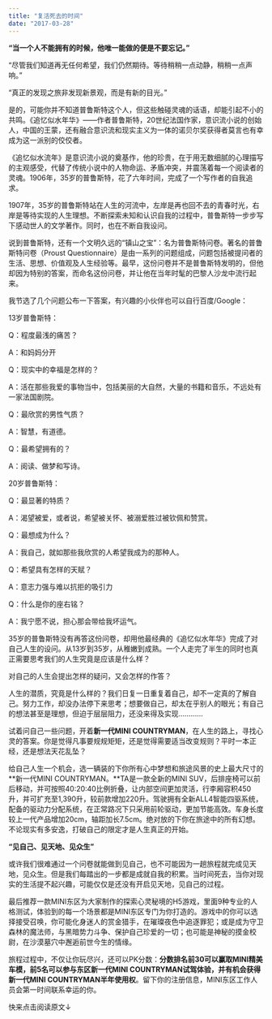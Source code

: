 ```yaml
---
title: "复活死去的时间"
date: "2017-03-28"
---
```


**“****当一个人不能拥有的时候，他唯一能做的便是不要忘记****。”**

“尽管我们知道再无任何希望，我们仍然期待。等待稍稍一点动静，稍稍一点声响。”

“真正的发现之旅非发现新景观，而是有新的目光。”

是的，可能你并不知道普鲁斯特这个人，但这些触碰灵魂的话语，却能引起不小的共鸣。《追忆似水年华》——作者普鲁斯特，20世纪法国作家，意识流小说的创始人，中国的王蒙，还有融合意识流和现实主义为一体的诺贝尔奖获得者莫言也有幸成为这一派别的佼佼者。

《追忆似水流年》是意识流小说的奠基作，他的珍贵，在于用无数细腻的心理描写的主观感受，代替了传统小说中的人物命运、矛盾冲突，并震荡着每一个阅读者的灵魂。1906年，35岁的普鲁斯特，花了六年时间，完成了一个写作者的自我追求。

1907年，35岁的普鲁斯特站在人生的河流中，左岸是再也回不去的青春时光，右岸是等待实现的人生理想。不断探索未知和认识自我的过程中，普鲁斯特一步步写下感动世人的文学著作。同时，也在不断自我设问。

说到普鲁斯特，还有一个文明久远的“镇山之宝”：名为普鲁斯特问卷。著名的普鲁斯特问卷（Proust Questionnaire）是由一系列的问题组成，问题包括被提问者的生活、思想、价值观及人生经验等。最早，这份问卷并不是普鲁斯特发明的，但他却因为特别的答案，而命名这份问卷，并让他在当年时髦的巴黎人沙龙中流行起来。

我节选了几个问题公布一下答案，有兴趣的小伙伴也可以自行百度/Google：

13岁普鲁斯特：

Q：程度最浅的痛苦？

A：和妈妈分开

Q：现实中的幸福是怎样的？

A：活在那些我爱的事物当中，包括美丽的大自然，大量的书籍和音乐，不远处有一家法国剧院。

Q：最欣赏的男性气质？

A：智慧，有道德。

Q：最希望拥有的？

A：阅读、做梦和写诗。

20岁普鲁斯特：

Q：最显著的特质？

A：渴望被爱，或者说，希望被关怀、被溺爱胜过被钦佩和赞赏。

Q：最想成为什么？

A：我自己，就如那些我欣赏的人希望我成为的那种人。

Q：希望具有怎样的天赋？

A：意志力强与难以抗拒的吸引力

Q：什么是你的座右铭？

A：我宁愿不说，担心那会带给我坏运气。

35岁的普鲁斯特没有再答这份问卷，却用他最经典的《追忆似水年华》完成了对自己人生的设问。从13岁到35岁，从稚嫩到成熟。一个人走完了半生的同时也真正需要思考我们的人生究竟是应该是什么样？

对自己的人生会提出怎样的疑问，又会怎样的作答？

人生的潜质，究竟是什么样的？我们日复一日重复着自己，却不一定真的了解自己。努力工作，却没办法停下来思考；想要做自己，却太在乎别人的眼光；有自己的想法甚至是理想，但迫于层层阻力，还没来得及实现…………

试着问自己一些问题，开着**新一代MINI COUNTRYMAN**，在人生的路上，寻找心灵的答案。你是觉得凡事要规规矩矩，还是觉得需要适当改变规则？平时一本正经，还是想法天花乱坠？

  

给自己人生一个机会，选一辆装的下你所有心中梦想和旅途风景的史上最大尺寸的**新一代MINI COUNTRYMAN。**TA是一款全新的MINI SUV，后排座椅可以前后移动，并可按照40:20:40比例折叠，让内部空间更加灵活，行李厢容积450升，并可扩充至1,390升，较前款增加220升。驾驶拥有全新ALL4智能四驱系统，配备的驱动力分配系统，在正常路况下只采用前轮驱动，更加节能高效。车身长度较上一代产品增加20cm，轴距加长7.5cm。绝对放的下你在旅途中的所有幻想。不论现实有多安逸，打破自己的限定才是人生真正的开始。

**“见自己、见天地、见众生”**

或许我们很难通过一个问卷就能做到见自己，也不可能因为一趟旅程就完成见天地，见众生。但是我们每踏出的一步都是成就自我的积累。当时间死去，当你对现实的生活提不起兴趣，可能仅仅是还没有开启见天地，见自己的过程。

最后推荐一款MINI东区为大家制作的探索心灵秘境的H5游戏，里面9种专业的人格测试，体验到的每一个场景都是MINI东区专门为你打造的。游戏中的你可以选择接受召唤，你可能化身迷人的赏金猎手，在璀璨夜色中追逐罪犯；或是成为守卫森林的魔法师，与黑暗势力斗争、保护自己珍爱的一切；也可能是神秘的摸金校尉，在沙漠墓穴中邂逅前世今生的情缘。

旅程过程中，不仅让你玩尽兴，还可以PK分数：**分数排名前30可以赢取MINI精美车模，前5名可以参与东区新一代MINI COUNTRYMAN试驾体验，并有机会获得新一代MINI COUNTRYMAN半年使用权**。留下你的注册信息，MINI东区工作人员会第一时间联系幸运的你。

快来点击阅读原文↓
